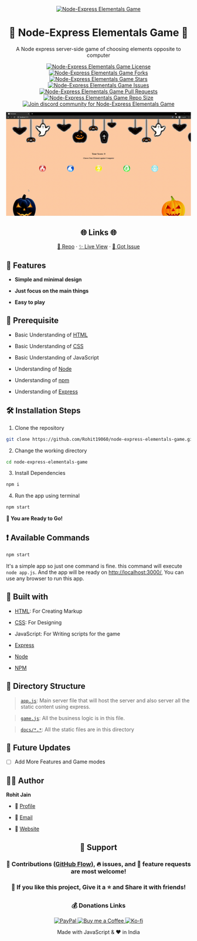 <p align="center">
  <a href="https://github.com/Rohit19060/node-express-elementals-game" target="_blank" title="Node-Express Elementals Game">
    <img src="https://kingtechnologies.in/assets/images/logo.png" width="80px" alt="Node-Express Elementals Game" />
  </a>
</p>
<h1 align="center">🌟 Node-Express Elementals Game 🌟</h1>
<p align="center">A Node express server-side game of choosing elements opposite to computer</p>

<p align="center">
<a href="https://github.com/Rohit19060/node-express-elementals-game/blob/master/LICENSE" target="_blank" title="License">
<img src="https://img.shields.io/github/license/Rohit19060/node-express-elementals-game?label=License&logo=Github&style=flat-square" alt="Node-Express Elementals Game License" />
</a>
<a href="https://github.com/Rohit19060/node-express-elementals-game/fork" target="_blank" title="Forks">
<img src="https://img.shields.io/github/forks/Rohit19060/node-express-elementals-game?label=Forks&logo=Github&style=flat-square" alt="Node-Express Elementals Game Forks"/>
</a>
<a href="https://github.com/Rohit19060/node-express-elementals-game/stargazers" target="_blank" title="Stars">
<img src="https://img.shields.io/github/stars/Rohit19060/node-express-elementals-game?label=Stars&logo=Github&style=flat-square" alt="Node-Express Elementals Game Stars"/>
</a>
<a href="https://github.com/Rohit19060/node-express-elementals-game/issues" target="_blank" title="Issues">
<img src="https://img.shields.io/github/issues/Rohit19060/node-express-elementals-game?label=Issues&logo=Github&style=flat-square" alt="Node-Express Elementals Game Issues"/>
</a>
<a href="https://github.com/Rohit19060/node-express-elementals-game/pulls" target="_blank" title="Pull Requests">
<img src="https://img.shields.io/github/issues-pr/Rohit19060/node-express-elementals-game?label=Pull%20Requests&logo=Github&style=flat-square" alt="Node-Express Elementals Game Pull Requests"/>
</a>
<a href="https://github.com/Rohit19060/node-express-elementals-game" target="_blank" title="Repo Size">
<img src="https://img.shields.io/github/repo-size/Rohit19060/node-express-elementals-game?label=Repo%20Size&logo=Github&style=flat-square" alt="Node-Express Elementals Game Repo Size"/>
</a>
<a href="https://discord.gg/2wpHNSjwm2" target="_blank" title="Join Community">
<img src="https://img.shields.io/discord/737854816402800690?color=%236d82cb&label=Join%20Community&logo=discord&logoColor=%23FFFFFF&style=flat-square" alt="Join discord community for Node-Express Elementals Game"/>
</a>
</p>

<p align="center" title="Node-Express Elementals Game gif"><img src="./assets/images/main.gif" alt="Node-Express Elementals Game gif" /></p>

<h2 align="center">🌐 Links 🌐</h2>
<p align="center">
    <a href="https://github.com/Rohit19060/node-express-elementals-game" target="_blank" title="Node-Express Elementals Game Repo">📂 Repo</a>
    ·
    <a href="https://powerful-woodland-97962.herokuapp.com/" target="_blank" title="Visit">✨ Live View</a>
    ·
    <a href="https://github.com/Rohit19060/node-express-elementals-game/issues/new/choose" target="_blank" title="🐛Report Bug/🎊Request Feature">🚀 Got Issue</a>
</p>

## 🚀 Features

- **Simple and minimal design**

- **Just focus on the main things**

- **Easy to play**

## 🦋 Prerequisite

- Basic Understanding of [HTML](https://youtu.be/JHv2jmnrLlA "HTML - First Step Towards Web Development")

- Basic Understanding of [CSS](https://youtu.be/d1tP7ow7HbQ "CSS - Second Step Towards Web Development")

- Basic Understanding of JavaScript

- Understanding of [Node](https://nodejs.org/ "Node")

- Understanding of [npm](https://www.npmjs.com/ "npm")

- Understanding of [Express](https://expressjs.com/ "Express")

## 🛠️ Installation Steps

1. Clone the repository

```Bash
git clone https://github.com/Rohit19060/node-express-elementals-game.git
```

2. Change the working directory

```Bash
cd node-express-elementals-game
```

3. Install Dependencies

```Bash
npm i
```

4. Run the app using terminal

```Bash
npm start
```

**🎇 You are Ready to Go!**

## ❗ Available Commands

```Bash
npm start
```

It's a simple app so just one command is fine. this command will execute `node app.js`. And the app will be ready on [http://localhost:3000/](http://localhost:3000/), You can use any browser to run this app.

## 👷 Built with

- [HTML](https://youtu.be/JHv2jmnrLlA "HTML - First Step Towards Web Development"): For Creating Markup

- [CSS](https://youtu.be/d1tP7ow7HbQ "CSS - Second Step Towards Web Development"): For Designing

- JavaScript: For Writing scripts for the game

- [Express](https://expressjs.com/ "Express")

- [Node](https://nodejs.org/ "Node")

- [NPM](https://www.npmjs.com/ "NPM")

## 📂 Directory Structure

> [`app.js`](https://github.com/Rohit19060/node-express-elementals-game/blob/main/app.js "App"): Main server file that will host the server and also server all the static content using express.

> [`game.js`](https://github.com/Rohit19060/node-express-elementals-game/blob/main/game.js "Game"): All the business logic is in this file.

> [`docs/*.*`](https://github.com/Rohit19060/node-express-elementals-game/tree/main/docs "Static Folder"): All the static files are in this directory

## 🎊 Future Updates

- [ ] Add More Features and Game modes

## 🧑🏻 Author

**Rohit Jain**

- 🌌 [Profile](https://github.com/rohit19060 "Rohit Jain")

- 🏮 [Email](mailto:rohitjain19060@gmail.com?subject=Hi%20from%20Node-Express%20Elementals%20Game "Hi!")

- 🦁 [Website](https://kingtechnologies.in "Welcome")

<h2 align="center">🤝 Support</h2>

<h3 align="center">🎀 Contributions (<a href="https://guides.github.com/introduction/flow" title="GitHub Flow">GitHub Flow</a>), 🔥 issues, and 🥮 feature requests are most welcome!</h3>

<h3 align="center">💙 If you like this project, Give it a ⭐ and Share it with friends!</h3>
<h3 align="center">💰 Donations Links</h3>
<p align="center">
<a href="https://www.paypal.me/kingrohitJ" target="_blank" title="PayPal"><img src="https://kingtechnologies.in/assets/images/paypal.png" alt="PayPal"/>
<a href="https://www.buymeacoffee.com/rohitjain" target="Buy me a Coffee/" title="Buy me a Coffee"><img src="https://kingtechnologies.in/assets/images/coffee.png" alt="Buy me a Coffee"/>
<a href="https://ko-fi.com/rohitjain" target="_blank" title="Ko-fi"><img src="https://kingtechnologies.in/assets/images/kofi.png" alt="Ko-fi"/></a>
</p>

<p align="center">Made with JavaScript & ❤️ in India</p>
